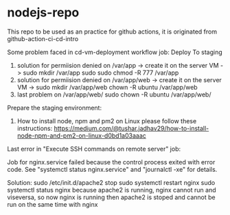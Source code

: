 # nodejs-repo
This repo to be used as an practice for github actions, it is originated from github-action-ci-cd-intro 



Some problem faced in cd-vm-deployment workflow job: Deploy To staging

1) solution for permiision denied on /var/app -> create it on the server VM ->
   sudo mkdir /var/app
   sudo sudo chmod -R 777 /var/app
2) solution for permiision denied on /var/app/web -> create it on the server VM ->
   sudo mkdir /var/app/web
   chown -R ubuntu /var/app/web
3) last problem on /var/app/web/
  sudo chown -R ubuntu /var/app/web/



Prepare the staging environment:
1) How to install node, npm and pm2 on Linux
   please follow these instructions: https://medium.com/@tushar.jadhav29/how-to-install-node-npm-and-pm2-on-linux-d0bd1a03aaac
   
Last error in "Execute SSH commands on remote server" job:

Job for nginx.service failed because the control process exited with error code.
See "systemctl status nginx.service" and "journalctl -xe" for details.

Solution:
sudo /etc/init.d/apache2 stop
sudo systemctl restart nginx
sudo systemctl status nginx
because apache2 is running, nginx cannot run and viseversa, so now nginx is running then apache2 is stoped and cannot be run on the same time with nginx

